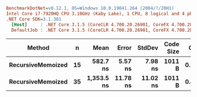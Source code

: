 ``` ini

BenchmarkDotNet=v0.12.1, OS=Windows 10.0.19041.264 (2004/?/20H1)
Intel Core i7-7920HQ CPU 3.10GHz (Kaby Lake), 1 CPU, 8 logical and 4 physical cores
.NET Core SDK=3.1.301
  [Host]     : .NET Core 3.1.5 (CoreCLR 4.700.20.26901, CoreFX 4.700.20.27001), X64 RyuJIT
  DefaultJob : .NET Core 3.1.5 (CoreCLR 4.700.20.26901, CoreFX 4.700.20.27001), X64 RyuJIT


```
|            Method |  n |       Mean |    Error |   StdDev | Code Size |  Gen 0 | Gen 1 | Gen 2 | Allocated |
|------------------ |--- |-----------:|---------:|---------:|----------:|-------:|------:|------:|----------:|
| **RecursiveMemoized** | **15** |   **582.7 ns** |  **5.57 ns** |  **7.98 ns** |    **1011 B** | **0.2346** |     **-** |     **-** |     **984 B** |
| **RecursiveMemoized** | **35** | **1,353.5 ns** | **11.78 ns** | **11.02 ns** |    **1011 B** | **0.4940** |     **-** |     **-** |    **2072 B** |
